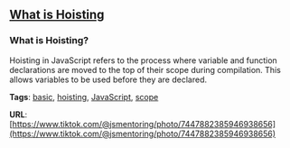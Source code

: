 ## [What is Hoisting](#what-is-hoisting)

### What is Hoisting?

Hoisting in JavaScript refers to the process where variable and function declarations are moved to the top of their scope during compilation. This allows variables to be used before they are declared.

**Tags**: [basic](./level/basic), [hoisting](./theme/hoisting), [JavaScript](./theme/javascript), [scope](./theme/scope)

**URL**: [https://www.tiktok.com/@jsmentoring/photo/7447882385946938656](https://www.tiktok.com/@jsmentoring/photo/7447882385946938656)
